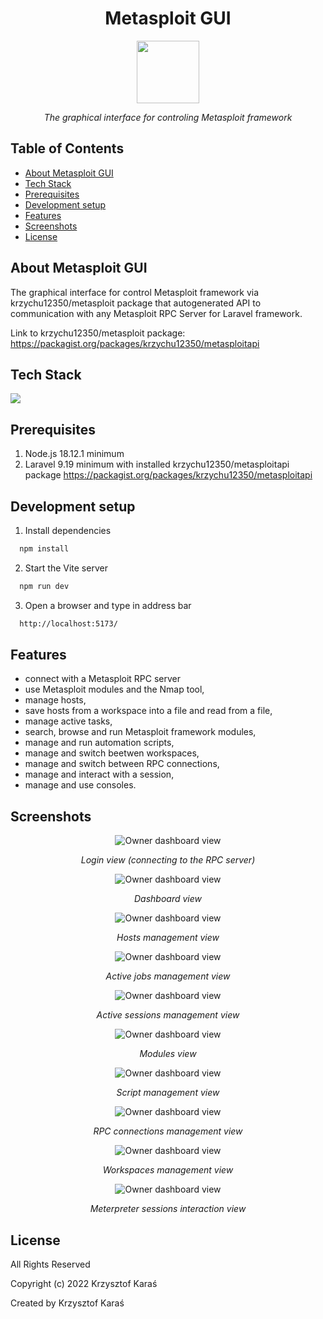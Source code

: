 <h1 align="center">Metasploit GUI</h1>
<p align="center">
<img width="100px" src="./public/logo.svg">
</p>
<p align="center">
	  <em>The graphical interface for controling Metasploit framework</em>
</p>

## Table of Contents
* [About Metasploit GUI](#about-metasploit-gui)
* [Tech Stack](#tech-stack)
* [Prerequisites](#prerequisites)
* [Development setup](#development-setup)
* [Features](#features)
* [Screenshots](#screenshots)
* [License](#license)

## About Metasploit GUI

The graphical interface for control Metasploit framework via krzychu12350/metasploit package that autogenerated API to communication with any Metasploit RPC Server for Laravel framework.


Link to krzychu12350/metasploit package: https://packagist.org/packages/krzychu12350/metasploitapi
## Tech Stack
<img src="https://skillicons.dev/icons?i=tailwind,vue,vite" /> 

## Prerequisites
1. Node.js 18.12.1 minimum
2. Laravel 9.19 minimum with installed krzychu12350/metasploitapi package https://packagist.org/packages/krzychu12350/metasploitapi

## Development setup
1. Install dependencies

```bash
  npm install
```

2. Start the Vite server

```bash
  npm run dev
```

3. Open a browser and type in address bar

```bash
  http://localhost:5173/
```

## Features
- connect with a Metasploit RPC server
- use Metasploit modules and the Nmap tool,
- manage hosts,
- save hosts from a workspace into a file and read from a file,
- manage active tasks,
- search, browse and run Metasploit framework modules,
- manage and run automation scripts,
- manage and switch beetwen workspaces,
- manage and switch between RPC connections,
- manage and interact with a session,
- manage and use consoles.

## Screenshots


<p align="center">
    <img src="./readme-images/1.svg"  alt="Owner dashboard view" title="This is a Title"/>
</p>
<p align="center">
	  <em>Login view (connecting to the RPC server)</em>
</p>


<p align="center">
    <img src="./readme-images/2.svg"  alt="Owner dashboard view" title="This is a Title"/>
</p>
<p align="center">
	  <em>Dashboard view</em>
</p>

<p align="center">
    <img src="./readme-images/3.svg"  alt="Owner dashboard view" title="This is a Title"/>
</p>
<p align="center">
	  <em>Hosts management view</em>
</p>

<p align="center">
    <img src="./readme-images/4.svg"  alt="Owner dashboard view" title="This is a Title"/>
</p>
<p align="center">
	  <em>Active jobs management view</em>
</p>

<p align="center">
    <img src="./readme-images/5.svg"  alt="Owner dashboard view" title="This is a Title"/>
</p>
<p align="center">
	  <em>Active sessions management view</em>
</p>

<p align="center">
    <img src="./readme-images/6.svg"  alt="Owner dashboard view" title="This is a Title"/>
</p>
<p align="center">
	  <em>Modules view</em>
</p>

<p align="center">
    <img src="./readme-images/7.svg"  alt="Owner dashboard view" title="This is a Title"/>
</p>
<p align="center">
	  <em>Script management view</em>
</p>

<p align="center">
    <img src="./readme-images/8.svg"  alt="Owner dashboard view" title="This is a Title"/>
</p>
<p align="center">
	  <em>RPC connections management view</em>
</p>

<p align="center">
    <img src="./readme-images/9.svg"  alt="Owner dashboard view" title="This is a Title"/>
</p>
<p align="center">
	  <em>Workspaces management view</em>
</p>

<p align="center">
    <img src="./readme-images/10.svg"  alt="Owner dashboard view" title="This is a Title"/>
</p>
<p align="center">
	  <em>Meterpreter sessions interaction view</em>
</p>

## License
All Rights Reserved

Copyright (c) 2022 Krzysztof Karaś

Created by Krzysztof Karaś